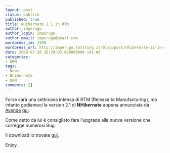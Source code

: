 ```yaml
---
layout: post
status: publish
published: true
title: NHibernate 2.1 in RTM
author: imperugo
author_login: imperugo
author_email: imperugo@gmail.com
wordpress_id: 1599
wordpress_url: http://imperugo.tostring.it/blog/post/nhibernate-21-in-rtm/
date: 2009-07-20 16:29:03.000000000 +01:00
categories:
- ORM
tags:
- News
- Nhibernate
- ORM
comments: []
---
```

<p>Forse sar&agrave; una settimana intensa di RTM (Release to Manufacturing), ma intanto godiamoci la version 2.1 di <strong>NHibernate</strong> appena annunciata da <a target="_blank" rel="nofollow" href="http://ayende.com" title="Ayende's Blog">Ayende</a> <a target="_blank" rel="nofollow" href="http://ayende.com/Blog/archive/2009/07/20/nhibernate-2.1-is-out.aspx" title="NHibernate 2.1 is out!">qui</a>.</p>
<p>Come detto da lui &egrave; consigliato fare l&rsquo;upgrade alla nuova versione che corregge numerosi Bug.</p>
<p>Il download lo trovate <a target="_blank" rel="nofollow" href="http://sourceforge.net/projects/nhibernate/files/" title="NHibernate 2.1 download.">qui</a>.</p>
<p>Enjoy.</p>
